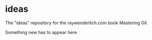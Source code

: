 # ideas
The "ideas" repository for the raywenderlich.com book Mastering Git

Something new has to appear here
